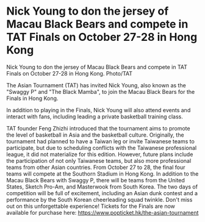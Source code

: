 #  Nick Young to don the jersey of Macau Black Bears and compete in TAT Finals on October 27-28 in Hong Kong 
  Nick Young to don the jersey of Macau Black Bears and compete in TAT Finals on October 27-28 in Hong Kong. Photo/TAT

The Asian Tournament (TAT) has invited Nick Young, also known as the "Swaggy P" and "The Black Mamba", to join the Macau Black Bears for the Finals in Hong Kong.

In addition to playing in the Finals, Nick Young will also attend events and interact with fans, including leading a private basketball training class.

TAT founder Feng Zhizhi introduced that the tournament aims to promote the level of basketball in Asia and the basketball culture. Originally, the tournament had planned to have a Taiwan leg or invite Taiwanese teams to participate, but due to scheduling conflicts with the Taiwanese professional league, it did not materialize for this edition. However, future plans include the participation of not only Taiwanese teams, but also more professional teams from other Asian countries. From October 27 to 28, the final four teams will compete at the Southorn Stadium in Hong Kong. In addition to the Macau Black Bears with Swaggy P, there will be teams from the United States, Sketch Pro-Am, and Masterwook from South Korea. The two days of competition will be full of excitement, including an Asian dunk contest and a performance by the South Korean cheerleading squad twinkle. Don't miss out on this unforgettable experience! Tickets for the Finals are now available for purchase here: https://www.popticket.hk/the-asian-tournament